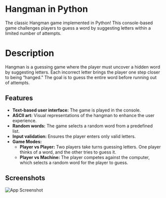
# Hangman in Python

The classic Hangman game implemented in Python! This console-based game challenges players to guess a word by suggesting letters within a limited number of attempts.

# Description
Hangman is a guessing game where the player must uncover a hidden word by suggesting letters. Each incorrect letter brings the player one step closer to being “hanged.” The goal is to guess the entire word before running out of attempts.


## Features

- **Text-based user interface:** The game is played in the console.
- **ASCII art:** Visual representations of the hangman to enhance the user experience.
- **Random words:** The game selects a random word from a predefined list.
- **Input validation:** Ensures the player enters only valid letters.
- **Game Modes:**
    - **Player vs Player:** Two players take turns guessing letters. One player thinks of a word, and the other tries to guess it.
    - **Player vs Machine:** The player competes against the computer, which selects a random word for the player to guess.


## Screenshots

![App Screenshot](https://imgur.com/a/CDNDRob)

